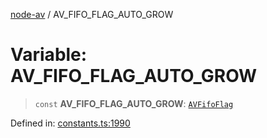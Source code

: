 [node-av](../globals.md) / AV\_FIFO\_FLAG\_AUTO\_GROW

# Variable: AV\_FIFO\_FLAG\_AUTO\_GROW

> `const` **AV\_FIFO\_FLAG\_AUTO\_GROW**: [`AVFifoFlag`](../type-aliases/AVFifoFlag.md)

Defined in: [constants.ts:1990](https://github.com/seydx/av/blob/f8631fc881b394300b1479f511d55cf1c370a87f/src/constants/constants.ts#L1990)
